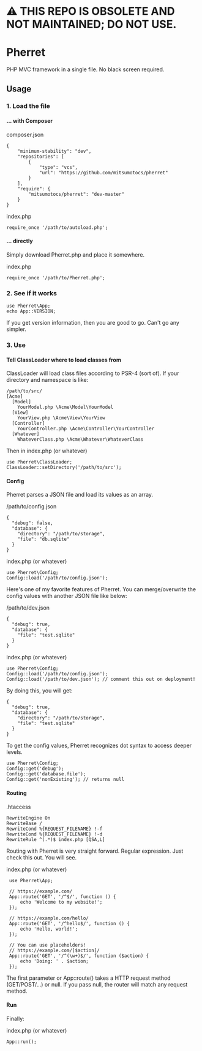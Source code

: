 # ⚠️ THIS REPO IS OBSOLETE AND NOT MAINTAINED; DO NOT USE.

# Pherret

PHP MVC framework in a single file. No black screen required.

## Usage

### 1. Load the file

#### ... with Composer

composer.json

    {
        "minimum-stability": "dev",
        "repositories": [
            {
                "type": "vcs",
                "url": "https://github.com/mitsumotocs/pherret"
            }
        ],
        "require": {
            "mitsumotocs/pherret": "dev-master"
        }
    }

index.php

    require_once '/path/to/autoload.php';    

#### ... directly

Simply download Pherret.php and place it somewhere.

index.php

    require_once '/path/to/Pherret.php';

### 2. See if it works

    use Pherret\App;
    echo App::VERSION;

If you get version information, then you are good to go. Can't go any simpler.

### 3. Use

#### Tell ClassLoader where to load classes from

ClassLoader will load class files according to PSR-4 (sort of). If your directory and namespace is like:

    /path/to/src/
    [Acme]
      [Model]
        YourModel.php \Acme\Model\YourModel
      [View]
        YourView.php \Acme\View\YourView
      [Controller]
        YourController.php \Acme\Controller\YourController
      [Whatever]
        WhateverClass.php \Acme\Whatever\WhateverClass

Then in index.php (or whatever)

    use Pherret\ClassLoader;
    ClassLoader::setDirectory('/path/to/src');

#### Config

Pherret parses a JSON file and load its values as an array.

/path/to/config.json

    {
      "debug": false,
      "database": {
        "directory": "/path/to/storage",
        "file": "db.sqlite"
      }
    }

index.php (or whatever)

    use Pherret\Config;
    Config::load('/path/to/config.json');

Here's one of my favorite features of Pherret. You can merge/overwrite the config values with another JSON file like below: 

/path/to/dev.json

    {
      "debug": true,
      "database": {
        "file": "test.sqlite"
      }
    }

index.php (or whatever)

    use Pherret\Config;
    Config::load('/path/to/config.json');
    Config::load('/path/to/dev.json'); // comment this out on deployment!

By doing this, you will get:

    {
      "debug": true,
      "database": {
        "directory": "/path/to/storage",
        "file": "test.sqlite"
      }
    }

To get the config values, Pherret recognizes dot syntax to access deeper levels.

    use Pherret\Config;
    Config::get('debug');
    Config::get('database.file');
    Config::get('nonExisting'); // returns null

#### Routing

.htaccess

    RewriteEngine On
    RewriteBase /
    RewriteCond %{REQUEST_FILENAME} !-f
    RewriteCond %{REQUEST_FILENAME} !-d
    RewriteRule ^(.*)$ index.php [QSA,L]

Routing with Pherret is very straight forward. Regular expression. Just check this out. You will see.

index.php (or whatever)

     use Pherret\App;
     
     // https://example.com/
     App::route('GET', '/^$/', function () {
         echo 'Welcome to my website!';
     });
     
     // https://example.com/hello/
     App::route('GET', '/^hello$/', function () {
         echo 'Hello, world!';
     });
     
     // You can use placeholders!
     // https://example.com/[$action]/
     App::route('GET', '/^(\w+)$/', function ($action) {
         echo 'Doing: ' . $action;
     });

The first parameter or App::route() takes a HTTP request method (GET/POST/...) or null. If you pass null, the router will match any request method.

#### Run

Finally:

index.php (or whatever)

    App::run();
